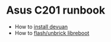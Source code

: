 # Asus C201 runbook

- How to [install devuan](install-devuan.md)
- How to [flash/unbrick libreboot](install-libreboot.md)